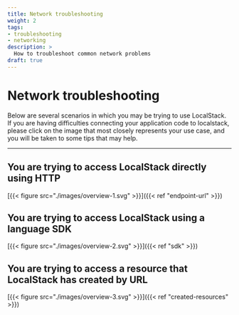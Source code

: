 ```yaml
---
title: Network troubleshooting
weight: 2
tags:
- troubleshooting
- networking
description: >
  How to troubleshoot common network problems
draft: true
---
```


# Network troubleshooting

Below are several scenarios in which you may be trying to use LocalStack.
If you are having difficulties connecting your application code to localstack, please click on the image that most closely represents your use case, and you will be taken to some tips that may help.

---

## You are trying to access LocalStack directly using HTTP

[{{< figure src="./images/overview-1.svg" >}}]({{< ref "endpoint-url" >}})

## You are trying to access LocalStack using a language SDK

[{{< figure src="./images/overview-2.svg" >}}]({{< ref "sdk" >}})

## You are trying to access a resource that LocalStack has created by URL

[{{< figure src="./images/overview-3.svg" >}}]({{< ref "created-resources" >}})
